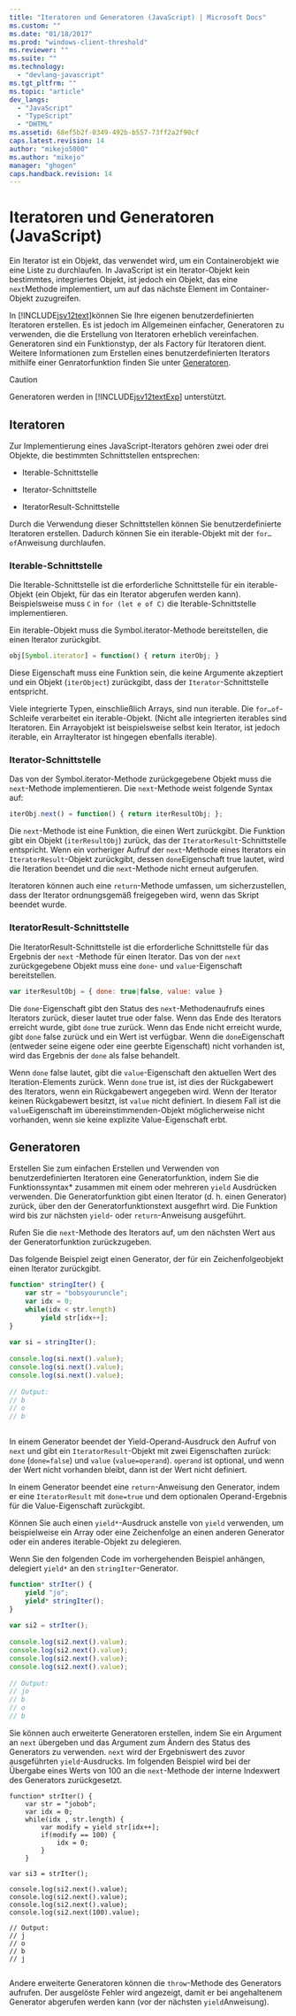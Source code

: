 ```yaml
---
title: "Iteratoren und Generatoren (JavaScript) | Microsoft Docs"
ms.custom: ""
ms.date: "01/18/2017"
ms.prod: "windows-client-threshold"
ms.reviewer: ""
ms.suite: ""
ms.technology: 
  - "devlang-javascript"
ms.tgt_pltfrm: ""
ms.topic: "article"
dev_langs: 
  - "JavaScript"
  - "TypeScript"
  - "DHTML"
ms.assetid: 68ef5b2f-0349-492b-b557-73ff2a2f90cf
caps.latest.revision: 14
author: "mikejo5000"
ms.author: "mikejo"
manager: "ghogen"
caps.handback.revision: 14
---
```

# Iteratoren und Generatoren (JavaScript)
Ein Iterator ist ein Objekt, das verwendet wird, um ein Containerobjekt wie eine Liste zu durchlaufen.  In JavaScript ist ein Iterator\-Objekt kein bestimmtes, integriertes Objekt, ist jedoch ein Objekt, das eine `next`Methode implementiert, um auf das nächste Element im Container\-Objekt zuzugreifen.  
  
 In [!INCLUDE[jsv12text](../../includes/jsv12text-md.md)]können Sie Ihre eigenen benutzerdefinierten Iteratoren erstellen.  Es ist jedoch im Allgemeinen einfacher, Generatoren zu verwenden, die die Erstellung von Iteratoren erheblich vereinfachen.  Generatoren sind ein Funktionstyp, der als Factory für Iteratoren dient.  Weitere Informationen zum Erstellen eines benutzerdefinierten Iterators mithilfe einer Genratorfunktion finden Sie unter [Generatoren](#Generators).  
  
> [!CAUTION]
>  Generatoren werden in [!INCLUDE[jsv12textExp](../../includes/jsv12textexp-md.md)] unterstützt.  
  
## Iteratoren  
 Zur Implementierung eines JavaScript\-Iterators gehören zwei oder drei Objekte, die bestimmten Schnittstellen entsprechen:  
  
-   Iterable\-Schnittstelle  
  
-   Iterator\-Schnittstelle  
  
-   IteratorResult\-Schnittstelle  
  
 Durch die Verwendung dieser Schnittstellen können Sie benutzerdefinierte Iteratoren erstellen.  Dadurch können Sie ein iterable\-Objekt mit der `for…of`Anweisung durchlaufen.  
  
### Iterable\-Schnittstelle  
 Die Iterable\-Schnittstelle ist die erforderliche Schnittstelle für ein iterable\-Objekt \(ein Objekt, für das ein Iterator abgerufen werden kann\).  Beispielsweise muss `C` in `for (let e of C)` die Iterable\-Schnittstelle implementieren.  
  
 Ein iterable\-Objekt muss die Symbol.iterator\-Methode bereitstellen, die einen Iterator zurückgibt.  
  
```javascript  
obj[Symbol.iterator] = function() { return iterObj; }  
```  
  
 Diese Eigenschaft muss eine Funktion sein, die keine Argumente akzeptiert und ein Objekt \(`iterObject`\) zurückgibt, dass der `Iterator`\-Schnittstelle entspricht.  
  
 Viele integrierte Typen, einschließlich Arrays, sind nun iterable.  Die `for…of`\-Schleife verarbeitet ein iterable\-Objekt.  \(Nicht alle integrierten iterables sind Iteratoren.  Ein Arrayobjekt ist beispielsweise selbst kein Iterator, ist jedoch iterable, ein ArrayIterator ist hingegen ebenfalls iterable\).  
  
### Iterator\-Schnittstelle  
 Das von der Symbol.iterator\-Methode zurückgegebene Objekt muss die `next`\-Methode implementieren.  Die `next`\-Methode weist folgende Syntax auf:  
  
```javascript  
iterObj.next() = function() { return iterResultObj; };  
```  
  
 Die `next`\-Methode ist eine Funktion, die einen Wert zurückgibt.  Die Funktion gibt ein Objekt \(`iterResultObj`\) zurück, das der `IteratorResult`\-Schnittstelle entspricht.  Wenn ein vorheriger Aufruf der `next`\-Methode eines Iterators ein `IteratorResult`\-Objekt zurückgibt, dessen `done`Eigenschaft true lautet, wird die Iteration beendet und die `next`\-Methode nicht erneut aufgerufen.  
  
 Iteratoren können auch eine `return`\-Methode umfassen, um sicherzustellen, dass der Iterator ordnungsgemäß freigegeben wird, wenn das Skript beendet wurde.  
  
### IteratorResult\-Schnittstelle  
 Die IteratorResult\-Schnittstelle ist die erforderliche Schnittstelle für das Ergebnis der `next` \-Methode für einen Iterator.  Das von der `next` zurückgegebene Objekt muss eine `done`\- und `value`\-Eigenschaft bereitstellen.  
  
```javascript  
var iterResultObj = { done: true|false, value: value }  
```  
  
 Die `done`\-Eigenschaft gibt den Status des `next`\-Methodenaufrufs eines Iterators zurück, dieser lautet true oder false.  Wenn das Ende des Iterators erreicht wurde, gibt `done` true zurück.  Wenn das Ende nicht erreicht wurde, gibt `done` false zurück und ein Wert ist verfügbar.  Wenn die `done`Eigenschaft \(entweder seine eigene oder eine geerbte Eigenschaft\) nicht vorhanden ist, wird das Ergebnis der `done` als false behandelt.  
  
 Wenn `done` false lautet, gibt die `value`\-Eigenschaft den aktuellen Wert des Iteration\-Elements zurück.  Wenn `done` true ist, ist dies der Rückgabewert des Iterators, wenn ein Rückgabewert angegeben wird.  Wenn der Iterator keinen Rückgabewert besitzt, ist `value` nicht definiert.  In diesem Fall ist die `value`Eigenschaft im übereinstimmenden\-Objekt möglicherweise nicht vorhanden, wenn sie keine explizite Value\-Eigenschaft erbt.  
  
<a name="Generators"></a>   
## Generatoren  
 Erstellen Sie zum einfachen Erstellen und Verwenden von benutzerdefinierten Iteratoren eine Generatorfunktion, indem Sie die Funktionssyntax\* zusammen mit einem oder mehreren `yield` Ausdrücken verwenden.  Die Generatorfunktion gibt einen Iterator \(d. h. einen Generator\) zurück, über den der Generatorfunktionstext ausgefhrt wird.  Die Funktion wird bis zur nächsten `yield`\- oder `return`\-Anweisung ausgeführt.  
  
 Rufen Sie die `next`\-Methode des Iterators auf, um den nächsten Wert aus der Generatorfunktion zurückzugeben.  
  
 Das folgende Beispiel zeigt einen Generator, der für ein Zeichenfolgeobjekt einen Iterator zurückgibt.  
  
```javascript  
function* stringIter() {  
    var str = "bobsyouruncle";  
    var idx = 0;  
    while(idx < str.length)  
        yield str[idx++];  
}  
  
var si = stringIter();  
  
console.log(si.next().value);  
console.log(si.next().value);  
console.log(si.next().value);  
  
// Output:  
// b  
// o  
// b  
  
```  
  
 In einem Generator beendet der Yield\-Operand\-Ausdruck den Aufruf von `next` und gibt ein `IteratorResult`\-Objekt mit zwei Eigenschaften zurück: `done` \(`done=false`\) und `value` \(`value=operand`\).  `operand` ist optional, und wenn der Wert nicht vorhanden bleibt, dann ist der Wert nicht definiert.  
  
 In einem Generator beendet eine `return`\-Anweisung den Generator, indem er eine `IteratorResult` mit `done=true` und dem optionalen Operand\-Ergebnis für die Value\-Eigenschaft zurückgibt.  
  
 Können Sie auch einen `yield*`\-Ausdruck anstelle von `yield` verwenden, um beispielweise ein Array oder eine Zeichenfolge an einen anderen Generator oder ein anderes iterable\-Objekt zu delegieren.  
  
 Wenn Sie den folgenden Code im vorhergehenden Beispiel anhängen, delegiert `yield*` an den `stringIter`\-Generator.  
  
```javascript  
function* strIter() {  
    yield "jo";  
    yield* stringIter();  
}  
  
var si2 = strIter();  
  
console.log(si2.next().value);  
console.log(si2.next().value);  
console.log(si2.next().value);  
console.log(si2.next().value);  
  
// Output:  
// jo  
// b  
// o  
// b  
```  
  
 Sie können auch erweiterte Generatoren erstellen, indem Sie ein Argument an `next` übergeben und das Argument zum Ändern des Status des Generators zu verwenden.  `next` wird der Ergebniswert des zuvor ausgeführten `yield`\-Ausdrucks.  Im folgenden Beispiel wird bei der Übergabe eines Werts von 100 an die `next`\-Methode der interne Indexwert des Generators zurückgesetzt.  
  
```  
function* strIter() {  
    var str = "jobob";  
    var idx = 0;  
    while(idx , str.length) {  
        var modify = yield str[idx++];  
        if(modify == 100) {  
            idx = 0;  
        }  
    }  
  
var si3 = strIter();  
  
console.log(si2.next().value);  
console.log(si2.next().value);  
console.log(si2.next().value);  
console.log(si2.next(100).value);  
  
// Output:  
// j  
// o  
// b  
// j  
  
```  
  
 Andere erweiterte Generatoren können die `throw`\-Methode des Generators aufrufen.  Der ausgelöste Fehler wird angezeigt, damit er bei angehaltenem Generator abgerufen werden kann \(vor der nächsten `yield`Anweisung\).
